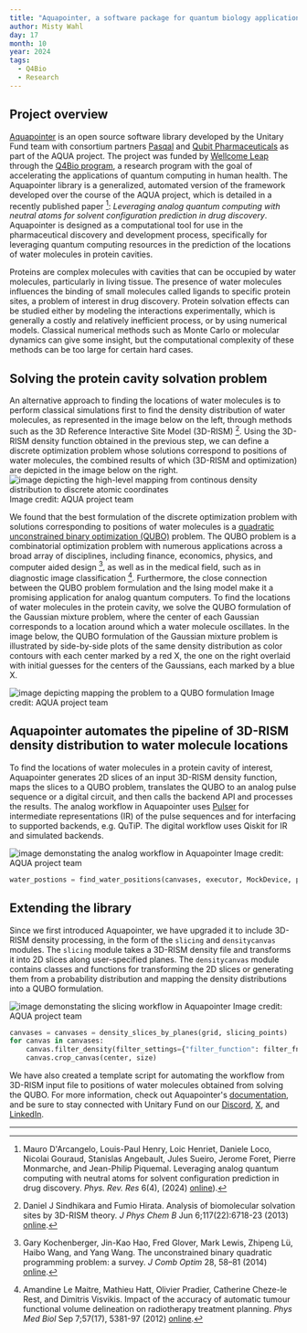 ```yaml
---
title: "Aquapointer, a software package for quantum biology applications" 
author: Misty Wahl
day: 17
month: 10
year: 2024
tags: 
  - Q4Bio
  - Research
---
```


## Project overview

[Aquapointer](https://github.com/unitaryfoundation/aquapointer) is an open source software library developed by the Unitary Fund team with consortium partners [Pasqal](https://www.pasqal.com/) and [Qubit Pharmaceuticals](https://www.qubit-pharmaceuticals.com/) as part of the AQUA project.
The project was funded by [Wellcome Leap](https://wellcomeleap.org/) through the [Q4Bio program](https://wellcomeleap.org/q4bio/), a research program with the goal of accelerating the applications of quantum computing in human health. 
The Aquapointer library is a generalized, automated version of the framework developed over the course of the AQUA project, which is detailed in a recently published paper [^1]: _Leveraging analog quantum computing with neutral atoms for solvent configuration prediction in drug discovery_.
Aquapointer is designed as a computational tool for use in the pharmaceutical discovery and development process, specifically for leveraging quantum computing resources in the prediction of the locations of water molecules in protein cavities.

Proteins are complex molecules with cavities that can be occupied by water molecules, particularly in living tissue.
The presence of water molecules influences the binding of small molecules called ligands to specific protein sites, a problem of interest in drug discovery.
Protein solvation effects can be studied either by modeling the interactions experimentally, which is generally a costly and relatively inefficient process, or by using numerical models.
Classical numerical methods such as Monte Carlo or molecular dynamics can give some insight, but the computational complexity of these methods can be too large for certain hard cases. 

## Solving the protein cavity solvation problem

An alternative approach to finding the locations of water molecules is to perform classical simulations first to find the density distribution of water molecules, as represented in the image below on the left, through methods such as the 3D Reference Interactive Site Model (3D-RISM) [^2]. 
Using the 3D-RISM density function obtained in the previous step, we can define a discrete optimization problem whose solutions correspond to positions of water molecules, the combined results of which (3D-RISM and optimization) are depicted in the image below on the right.
![image depicting the high-level mapping from continous density distribution to discrete atomic coordinates](/images/aquapointer_3DRISM_motivation.png)
Image credit: AQUA project team

We found that the best formulation of the discrete optimization problem with solutions corresponding to positions of water molecules is a [quadratic unconstrained binary optimization (QUBO)](https://en.wikipedia.org/wiki/Quadratic_unconstrained_binary_optimization) problem.
The QUBO problem is a combinatorial optimization problem with numerous applications across a broad array of disciplines, including finance, economics, physics, and computer aided design [^3], as well as in the medical field, such as in diagnostic image classification [^4].
Furthermore, the close connection between the QUBO problem formulation and the Ising model make it a promising application for analog quantum computers.
To find the locations of water molecules in the protein cavity, we solve the QUBO formulation of the Gaussian mixture problem, where the center of each Gaussian corresponds to a location around which a water molecule oscillates. 
In the image below, the QUBO formulation of the Gaussian mixture problem is illustrated by side-by-side plots of the same density distribution as color contours with each center marked by a red X, the one on the right overlaid with initial guesses for the centers of the Gaussians, each marked by a blue X.

![image depicting mapping the problem to a QUBO formulation](/images/aquapointer_QUBO_plots.png)
Image credit: AQUA project team

## Aquapointer automates the pipeline of 3D-RISM density distribution to water molecule locations

To find the locations of water molecules in a protein cavity of interest, Aquapointer generates 2D slices of an input 3D-RISM density function, maps the slices to a QUBO problem, translates the QUBO to an analog pulse sequence or a digital circuit, and then calls the backend API and processes the results.
The analog workflow in Aquapointer uses [Pulser](https://github.com/pasqal-io/Pulser) for intermediate representations (IR) of the pulse sequences and for interfacing to supported backends, e.g. QuTiP.
The digital workflow uses Qiskit for IR and simulated backends.

![image demonstating the analog workflow in Aquapointer](/images/aquapointer_analogflow.png)
Image credit: AQUA project team

```python
water_postions = find_water_positions(canvases, executor, MockDevice, pulse_settings)
```

## Extending the library

Since we first introduced Aquapointer, we have upgraded it to include 3D-RISM density processing, in the form of the `slicing` and `densitycanvas` modules.
The `slicing` module takes a 3D-RISM density file and transforms it into 2D slices along user-specified planes. 
The `densitycanvas` module contains classes and functions for transforming the 2D slices or generating them from a probability distribution and mapping the density distributions into a QUBO formulation.

![image demonstating the slicing workflow in Aquapointer](/images/aquapointer_slicing.png)
Image credit: AQUA project team

```python
canvases = canvases = density_slices_by_planes(grid, slicing_points)
for canvas in canvases:
    canvas.filter_density(filter_settings={"filter_function": filter_fn, "sigma": sigma})
    canvas.crop_canvas(center, size) 
```

We have also created a template script for automating the workflow from 3D-RISM input file to positions of water molecules obtained from solving the QUBO.
For more information, check out Aquapointer's [documentation](https://aquapointer.readthedocs.io/en/latest/), and be sure to stay connected with Unitary Fund on our [Discord](https://discord.com/invite/JqVGmpkP96), [X](https://twitter.com/unitaryfund), and [LinkedIn](https://www.linkedin.com/company/unitary-fund/).

------------------------------------------------------

[^1]: Mauro D'Arcangelo, Louis-Paul Henry, Loic Henriet, Daniele Loco, Nicolai Gouraud, Stanislas Angebault, Jules Sueiro, Jerome Foret, Pierre Monmarche, and Jean-Philip Piquemal. Leveraging analog quantum computing with neutral atoms for solvent configuration prediction in drug discovery. _Phys. Rev. Res_ 6(4), (2024) [online](https://journals.aps.org/prresearch/pdf/10.1103/PhysRevResearch.6.043020)).
[^2]: Daniel J Sindhikara and Fumio Hirata. Analysis of biomolecular solvation sites by 3D-RISM theory. _J Phys Chem B_ Jun 6;117(22):6718-23 (2013) [online](https://pubmed.ncbi.nlm.nih.gov/23675899/).
[^3]: Gary Kochenberger, Jin-Kao Hao, Fred Glover, Mark Lewis, Zhipeng Lü, Haibo Wang, and Yang Wang. The unconstrained binary quadratic programming
problem: a survey. _J Comb Optim_ 28, 58–81 (2014) [online](https://leeds-faculty.colorado.edu/glover/454%20-%20xQx%20survey%20article%20as%20published%202014.pdf).
[^4]: Amandine Le Maitre, Mathieu Hatt, Olivier Pradier, Catherine Cheze-le Rest, and Dimitris Visvikis. Impact of the accuracy of automatic tumour functional volume delineation on radiotherapy treatment planning. _Phys Med Biol_ Sep 7;57(17), 5381-97 (2012) [online](https://pubmed.ncbi.nlm.nih.gov/22864012/).
